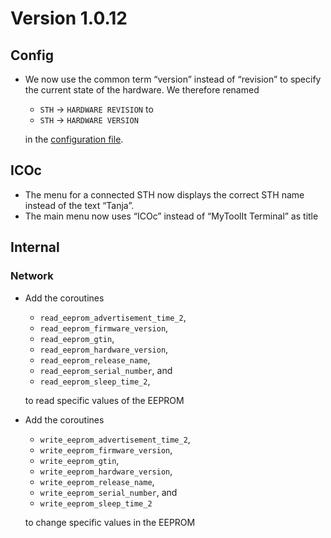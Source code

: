 # Version 1.0.12

## Config

- We now use the common term “version” instead of “revision” to specify the current state of the hardware. We therefore renamed

  - `STH` → `HARDWARE REVISION` to
  - `STH` → `HARDWARE VERSION`

  in the [configuration file](../../mytoolit/config/config.yaml).

## ICOc

- The menu for a connected STH now displays the correct STH name instead of the text “Tanja”.
- The main menu now uses “ICOc” instead of “MyToolIt Terminal” as title

## Internal

### Network

- Add the coroutines

  - `read_eeprom_advertisement_time_2`,
  - `read_eeprom_firmware_version`,
  - `read_eeprom_gtin`,
  - `read_eeprom_hardware_version`,
  - `read_eeprom_release_name`,
  - `read_eeprom_serial_number`, and
  - `read_eeprom_sleep_time_2`,

  to read specific values of the EEPROM

- Add the coroutines

  - `write_eeprom_advertisement_time_2`,
  - `write_eeprom_firmware_version`,
  - `write_eeprom_gtin`,
  - `write_eeprom_hardware_version`,
  - `write_eeprom_release_name`,
  - `write_eeprom_serial_number`, and
  - `write_eeprom_sleep_time_2`

  to change specific values in the EEPROM
